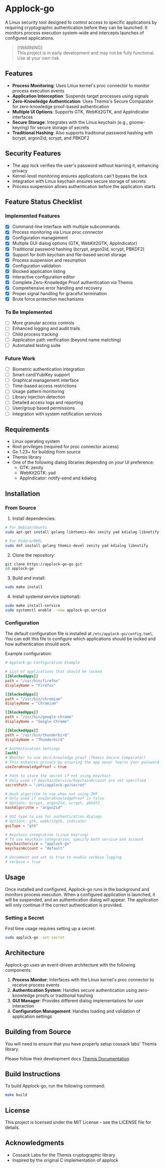 # Applock-go

A Linux security tool designed to control access to specific applications by requiring cryptographic authentication before they can be launched. It monitors process execution system-wide and intercepts launches of configured applications.

> [!WARNING]\
> This project is in early development and may not be fully functional. Use at your own risk.

## Features

- **Process Monitoring**: Uses Linux kernel's proc connector to monitor process execution events
- **Application Interception**: Suspends target processes using signals
- **Zero-Knowledge Authentication**: Uses Themis's Secure Comparator for zero-knowledge proof-based authentication
- **Multiple UI Options**: Supports GTK, WebKit2GTK, and AppIndicator interfaces
- **Secure Storage**: Integrates with the Linux keychain (e.g., gnome-keyring) for secure storage of secrets
- **Traditional Hashing**: Also supports traditional password hashing with bcrypt, argon2id, scrypt, and PBKDF2

## Security Features

- The app lock verifies the user's password without learning it, enhancing privacy
- Kernel-level monitoring ensures applications can't bypass the lock
- Integration with Linux keychain ensures secure storage of secrets
- Process suspension allows authentication before the application starts

## Feature Status Checklist

### Implemented Features

- [x] Command-line interface with multiple subcommands
- [x] Process monitoring via Linux proc connector
- [x] Configuration management
- [x] Multiple GUI dialog options (GTK, WebKit2GTK, AppIndicator)
- [x] Traditional password hashing (bcrypt, argon2id, scrypt, PBKDF2)
- [x] Support for both keychain and file-based secret storage
- [x] Process suspension and resumption
- [x] Configuration validation
- [x] Blocked application listing
- [x] Interactive configuration editor
- [x] Complete Zero-Knowledge Proof authentication via Themis
- [x] Comprehensive error handling and recovery
- [x] Proper signal handling for graceful termination
- [x] Brute force protection mechanisms

### To Be Implemented

- [ ] More granular access controls
- [ ] Enhanced logging and audit trails
- [ ] Child process tracking
- [ ] Application path verification (beyond name matching)
- [ ] Automated testing suite

### Future Work

- [ ] Biometric authentication integration
- [ ] Smart card/YubiKey support
- [ ] Graphical management interface
- [ ] Time-based access restrictions
- [ ] Usage pattern monitoring
- [ ] Library injection detection
- [ ] Detailed access logs and reporting
- [ ] User/group based permissions
- [ ] Integration with system notification services

## Requirements

- Linux operating system
- Root privileges (required for proc connector access)
- Go 1.23+ for building from source
- Themis library
- One of the following dialog libraries depending on your UI preference:
  - GTK: zenity
  - WebKit2GTK: yad
  - AppIndicator: notify-send and kdialog

## Installation

### From Source

1. Install dependencies:

```bash
# For Debian/Ubuntu
sudo apt-get install golang libthemis-dev zenity yad kdialog libnotify-bin

# For Fedora/RHEL
sudo dnf install golang themis-devel zenity yad kdialog libnotify
```

2. Clone the repository:

```bash
git clone https://applock-go-go.git
cd applock-go
```

3. Build and install:

```bash
sudo make install
```

4. Install systemd service (optional):

```bash
sudo make install-service
sudo systemctl enable --now applock-go.service
```

### Configuration

The default configuration file is installed at `/etc/applock-go/config.toml`. You can edit this file to configure which applications should be locked and how authentication should work.

Example configuration:

```toml
# Applock-go Configuration Example

# List of applications that should be locked
[[blockedApps]]
path = "/usr/bin/firefox"
displayName = "Firefox"

[[blockedApps]]
path = "/usr/bin/chromium"
displayName = "Chromium"

[[blockedApps]]
path = "/usr/bin/google-chrome"
displayName = "Google Chrome"

[[blockedApps]]
path = "/usr/bin/thunderbird"
displayName = "Thunderbird"

# Authentication settings
[auth]
# Whether to use zero-knowledge proof (Themis Secure Comparator)
# This enhances privacy by ensuring the app never learns your password
useZeroKnowledgeProof = true

# Path to store the secret if not using keychain
# Only used if keychainService/keychainAccount are not specified
secretPath = "/etc/applock-go/secret"

# Hash algorithm to use when not using ZKP
# Only used if useZeroKnowledgeProof is false
# Options: bcrypt, argon2id, scrypt, pbkdf2
hashAlgorithm = "argon2id"

# GUI type to use for authentication dialogs
# Options: gtk, webkit2gtk, indicator
guiType = "gtk"

# Keychain integration (Linux keyring)
# To use keychain integration, specify both service and account
keychainService = "applock-go"
keychainAccount = "default"

# Uncomment and set to true to enable verbose logging
# verbose = true
```

## Usage

Once installed and configured, Applock-go runs in the background and monitors process execution. When a configured application is launched, it will be suspended, and an authentication dialog will appear. The application will only continue if the correct authentication is provided.

### Setting a Secret

First time usage requires setting up a secret:

```bash
sudo applock-go -set-secret
```

## Architecture

Applock-go uses an event-driven architecture with the following components:

1. **Process Monitor**: Interfaces with the Linux kernel's proc connector to receive process events
2. **Authentication System**: Handles secure authentication using zero-knowledge proofs or traditional hashing
3. **GUI Manager**: Provides different dialog implementations for user interaction
4. **Configuration Management**: Handles loading and validation of application settings

## Building from Source

You will need to ensure that you have properly setup cossack labs' Themis library.

Please follow their development docs [Themis Documentation](https://docs.cossacklabs.com/themis/languages/go/installation/)

## Build Instructions

To build Applock-go, run the following command:

```bash
make build
```

## License

This project is licensed under the MIT License - see the LICENSE file for details.

## Acknowledgments

- Cossack Labs for the Themis cryptographic library
- Inspired by the original C implementation of applock
